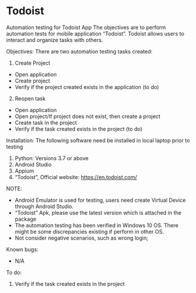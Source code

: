 # Todoist
Automation testing for Todoist App
The objectives are to perform automation tests for mobile application “Todoist”.
Todoist allows users to interact and organize tasks with others.

Objectives:
There are two automation testing tasks created:
1. Create Project
 - Open application
 - Create project
 - Verify if the project created exists in the application (to do)
 
2. Reopen task
 - Open application
 - Open project/If project does not exist, then create a project
 - Create task in the project
 - Verify if the task created exists in the project (to do)
 
Installation:
The following software need be installed in local laptop prior to testing
1. Python: Versions 3.7 or above
2. Android Studio
3. Appium
4. “Todoist”, Official website: https://en.todoist.com/

NOTE:
- Android Emulator is used for testing, users need create Virtual Device through Android Studio.
- “Todoist” Apk, please use the latest version which is attached in the package
- The automation testing has been verified in Windows 10 OS. There might be some discrepancies existing if perform in other OS.
- Not consider negative scenarios, such as wrong login; 

Known bugs:
- N/A

To do:
1. Verify if the task created exists in the project 

